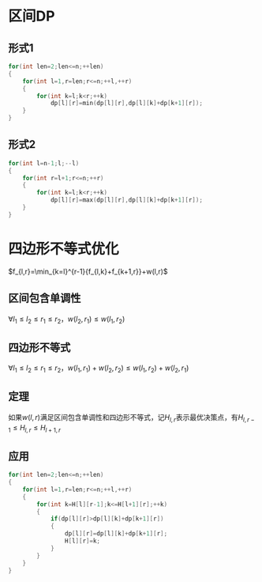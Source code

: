 # 区间DP
## 形式1
```cpp
for(int len=2;len<=n;++len)
{
    for(int l=1,r=len;r<=n;++l,++r)
    {
        for(int k=l;k<r;++k)
            dp[l][r]=min(dp[l][r],dp[l][k]+dp[k+1][r]);
    }
}
```
## 形式2
```cpp
for(int l=n-1;l;--l)
{
    for(int r=l+1;r<=n;++r)
    {
        for(int k=l;k<r;++k)
            dp[l][r]=max(dp[l][r],dp[l][k]+dp[k+1][r]);
    }
}
```
# 四边形不等式优化
$f_{l,r}=\min_{k=l}^{r-1}{f_{l,k}+f_{k+1,r}}+w(l,r)$
## 区间包含单调性
$\forall l_1\le l_2 \le r_1 \le r_2$，$w(l_2,r_1)\le w(l_1,r_2)$
## 四边形不等式
$\forall l_1\le l_2 \le r_1 \le r_2$，$w(l_1,r_1)+w(l_2,r_2)\le w(l_1,r_2)+w(l_2,r_1)$
## 定理
如果$w(l,r)$满足区间包含单调性和四边形不等式，记$H_{l,r}$表示最优决策点，有$H_{l,r-1}\le H_{l,r}\le H_{l+1,r}$

## 应用
```cpp
for(int len=2;len<=n;++len)
{
    for(int l=1,r=len;r<=n;++l,++r)
    {
        for(int k=H[l][r-1];k<=H[l+1][r];++k)
        {
            if(dp[l][r]>dp[l][k]+dp[k+1][r])
            {
                dp[l][r]=dp[l][k]+dp[k+1][r];
                H[l][r]=k;
            }
        }
    }
}
```